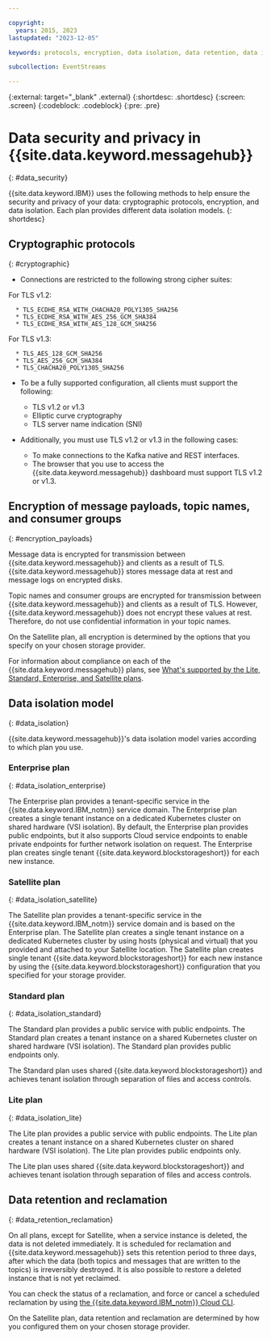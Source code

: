 ```yaml
---

copyright:
  years: 2015, 2023
lastupdated: "2023-12-05"

keywords: protocols, encryption, data isolation, data retention, data isolation model

subcollection: EventStreams

---
```


{:external: target="_blank" .external}
{:shortdesc: .shortdesc}
{:screen: .screen}
{:codeblock: .codeblock}
{:pre: .pre}

# Data security and privacy in {{site.data.keyword.messagehub}}
{: #data_security}

{{site.data.keyword.IBM}} uses the following methods to help ensure the security and privacy of your data: cryptographic protocols, encryption, and data isolation. Each plan provides different data isolation models.
{: shortdesc}

## Cryptographic protocols
{: #cryptographic}

* Connections are restricted to the following strong cipher suites:

For TLS v1.2:

      * TLS_ECDHE_RSA_WITH_CHACHA20_POLY1305_SHA256
      * TLS_ECDHE_RSA_WITH_AES_256_GCM_SHA384
      * TLS_ECDHE_RSA_WITH_AES_128_GCM_SHA256

For TLS v1.3:

      * TLS_AES_128_GCM_SHA256
      * TLS_AES_256_GCM_SHA384
      * TLS_CHACHA20_POLY1305_SHA256

* To be a fully supported configuration, all clients must support the following:

    * TLS v1.2 or v1.3
    * Elliptic curve cryptography
    * TLS server name indication (SNI)

* Additionally, you must use TLS v1.2 or v1.3 in the following cases:

    * To make connections to the Kafka native and REST interfaces. 
    * The browser that you use to access the {{site.data.keyword.messagehub}} dashboard must support TLS v1.2 or v1.3.

## Encryption of message payloads, topic names, and consumer groups
{: #encryption_payloads}

Message data is encrypted for transmission between {{site.data.keyword.messagehub}} and clients as a result of TLS. {{site.data.keyword.messagehub}} stores message data
at rest and message logs on encrypted disks.

Topic names and consumer groups are encrypted for transmission between {{site.data.keyword.messagehub}} and clients as a result of TLS. However, {{site.data.keyword.messagehub}} does not encrypt these values at rest. Therefore, do not use confidential information in your topic names.

On the Satellite plan, all encryption is determined by the options that you specify on your chosen storage provider.

For information about compliance on each of the {{site.data.keyword.messagehub}} plans, see [What's supported by the Lite, Standard, Enterprise, and Satellite plans](/docs/EventStreams?topic=EventStreams-plan_choose#what_is_supported).

## Data isolation model
{: #data_isolation}

{{site.data.keyword.messagehub}}'s data isolation model varies according to which plan you use.

### Enterprise plan
{: #data_isolation_enterprise}

The Enterprise plan provides a tenant-specific service in the {{site.data.keyword.IBM_notm}} service domain. The Enterprise plan creates a single tenant instance on a dedicated Kubernetes cluster on shared hardware (VSI isolation). By default, the Enterprise plan provides public endpoints, but it also supports Cloud service endpoints to enable private endpoints for further network isolation on request. The Enterprise plan creates single tenant {{site.data.keyword.blockstorageshort}} for each new instance.

### Satellite plan
{: #data_isolation_satellite}

The Satellite plan provides a tenant-specific service in the {{site.data.keyword.IBM_notm}} service domain and is based on the Enterprise plan. The Satellite plan creates a single tenant instance on a dedicated Kubernetes cluster by using hosts (physical and virtual) that you provided and attached to your Satellite location. The Satellite plan creates single tenant {{site.data.keyword.blockstorageshort}} for each new instance by using the {{site.data.keyword.blockstorageshort}} configuration that you specified for your storage provider.

### Standard plan
{: #data_isolation_standard}

The Standard plan provides a public service with public endpoints. The Standard plan creates a tenant instance on a shared Kubernetes cluster on shared hardware (VSI isolation). The Standard plan provides public endpoints only.

The Standard plan uses shared {{site.data.keyword.blockstorageshort}} and achieves tenant isolation through separation of files and access controls.

### Lite plan
{: #data_isolation_lite}

The Lite plan provides a public service with public endpoints. The Lite plan creates a tenant instance on a shared Kubernetes cluster on shared hardware (VSI isolation). The Lite plan provides public endpoints only.

The Lite plan uses shared {{site.data.keyword.blockstorageshort}} and achieves tenant isolation through separation of files and access controls.

## Data retention and reclamation
{: #data_retention_reclamation}

On all plans, except for Satellite, when a service instance is deleted, the data is not deleted immediately. It is scheduled for reclamation and {{site.data.keyword.messagehub}} sets this retention period to three days, after which the data (both topics and messages that are written to the topics) is irreversibly destroyed. It is also possible to restore a deleted instance that is not yet reclaimed.

You can check the status of a reclamation, and force or cancel a scheduled reclamation by using [the {{site.data.keyword.IBM_notm}} Cloud CLI](/docs/cli?topic=cli-ibmcloud_commands_resource#ibmcloud_resource_reclamations).

On the Satellite plan, data retention and reclamation are determined by how you configured them on your chosen storage provider.
